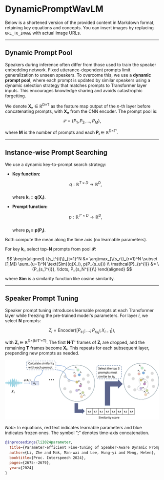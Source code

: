 # DynamicPromptWavLM
Below is a shortened version of the provided content in Markdown format, retaining key equations and concepts. You can insert images by replacing `URL_TO_IMAGE` with actual image URLs.

---

## Dynamic Prompt Pool

Speakers during inference often differ from those used to train the speaker embedding network. Fixed utterance-dependent prompts limit generalization to unseen speakers. To overcome this, we use a **dynamic prompt pool**, where each prompt is updated by similar speakers using a dynamic selection strategy that matches prompts to Transformer layer inputs. This encourages knowledge sharing and avoids catastrophic forgetting.

We denote **Xₙ** ∈ ℝ<sup>D×T</sup> as the feature map output of the *n*-th layer before concatenating prompts, with **X₀** from the CNN encoder. The prompt pool is:


$$
\mathcal{P} = \{P_{1}, P_{2}, \ldots, P_M\},
$$

where **M** is the number of prompts and each **Pⱼ** ∈ ℝ<sup>D×T'</sup>.

---

## Instance-wise Prompt Searching

We use a dynamic key-to-prompt search strategy:

- **Key function:**  

  $$q: ℝ^{T×D} → ℝ^D,$$   
  where **kᵢ = q(Xᵢ)**.

- **Prompt function:**  

  $$p: ℝ^{T'×D} → ℝ^D,$$    
  where **pⱼ = p(Pⱼ)**.

Both compute the mean along the time axis (no learnable parameters).

For key **kᵢ**, select top-**N** prompts from pool **𝒫**:


$$
\begin{aligned}
\{s_t^{i}\}_{t=1}^N &= \arg\max_{\{s_r\}_{r=1}^N \subset [1,M]} \sum_{u=1}^N \text{Sim}(q(X_i), p(P_{s_u})) \\
\mathcal{P}_{s^{i}} &= \{P_{s_1^{i}}, \ldots, P_{s_N^{i}}\}
\end{aligned}
$$

where **Sim** is a similarity function like cosine similarity.

---

## Speaker Prompt Tuning

Speaker prompt tuning introduces learnable prompts at each Transformer layer while freezing the pre-trained model's parameters. For layer *i*, we select **N** prompts:

$$
Z_i = \text{Encoder}([P_{s_1^i}; \ldots; P_{s_N^i}; X_{i-1}]),
$$

with **Zᵢ** ∈ ℝ<sup>D×(N·T'+T)</sup>. The first **N·T'** frames of **Zᵢ** are dropped, and the remaining **T** frames become **Xᵢ**. This repeats for each subsequent layer, prepending new prompts as needed.

![Illustration](assets/dynamicpromt.png)

*Note:* In equations, red text indicates learnable parameters and blue indicates frozen ones. The symbol “;” denotes time-axis concatenation.

```bibtex
@inproceedings{li2024parameter,
  title={Parameter-efficient Fine-tuning of Speaker-Aware Dynamic Prompts for Speaker Verification},
  author={Li, Zhe and Mak, Man-wai and Lee, Hung-yi and Meng, Helen},
  booktitle={Proc. Interspeech 2024},
  pages={2675--2679},
  year={2024}
}
